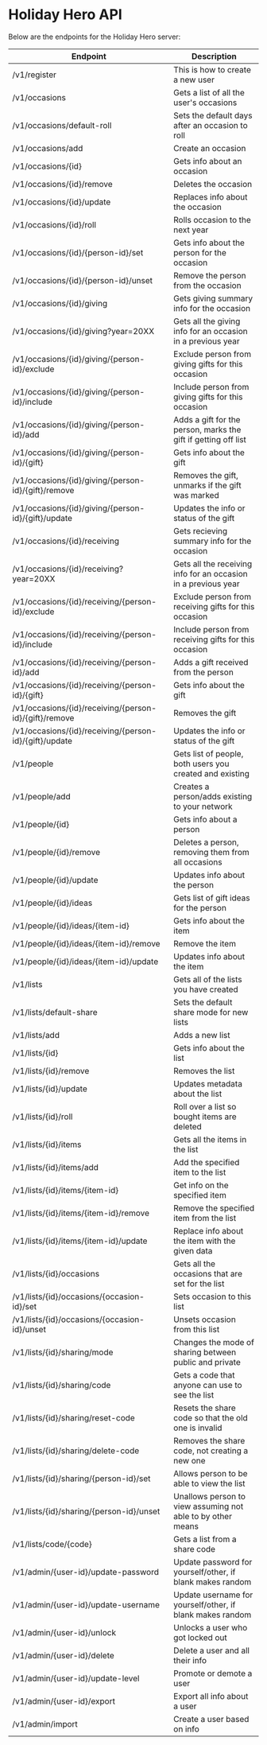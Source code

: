 Holiday Hero API
================

Below are the endpoints for the Holiday Hero server:

| Endpoint                                                  | Description                                                   |
|-----------------------------------------------------------|---------------------------------------------------------------|
| /v1/register                                              | This is how to create a new user                              |
| /v1/occasions                                             | Gets a list of all the user's occasions                       |
| /v1/occasions/default-roll                                | Sets the default days after an occasion to roll               |
| /v1/occasions/add                                         | Create an occasion                                            |
| /v1/occasions/{id}                                        | Gets info about an occasion                                   |
| /v1/occasions/{id}/remove                                 | Deletes the occasion                                          |
| /v1/occasions/{id}/update                                 | Replaces info about the occasion                              |
| /v1/occasions/{id}/roll                                   | Rolls occasion to the next year                               |
| /v1/occasions/{id}/{person-id}/set                        | Gets info about the person for the occasion                   |
| /v1/occasions/{id}/{person-id}/unset                      | Remove the person from the occasion                           |
| /v1/occasions/{id}/giving                                 | Gets giving summary info for the occasion                     |
| /v1/occasions/{id}/giving?year=20XX                       | Gets all the giving info for an occasion in a previous year   |
| /v1/occasions/{id}/giving/{person-id}/exclude             | Exclude person from giving gifts for this occasion            |
| /v1/occasions/{id}/giving/{person-id}/include             | Include person from giving gifts for this occasion            |
| /v1/occasions/{id}/giving/{person-id}/add                 | Adds a gift for the person, marks the gift if getting off list|
| /v1/occasions/{id}/giving/{person-id}/{gift}              | Gets info about the gift                                      |
| /v1/occasions/{id}/giving/{person-id}/{gift}/remove       | Removes the gift, unmarks if the gift was marked              |
| /v1/occasions/{id}/giving/{person-id}/{gift}/update       | Updates the info or status of the gift                        |
| /v1/occasions/{id}/receiving                              | Gets recieving summary info for the occasion                  |
| /v1/occasions/{id}/receiving?year=20XX                    | Gets all the receiving info for an occasion in a previous year|
| /v1/occasions/{id}/receiving/{person-id}/exclude          | Exclude person from receiving gifts for this occasion         |
| /v1/occasions/{id}/receiving/{person-id}/include          | Include person from receiving gifts for this occasion         |
| /v1/occasions/{id}/receiving/{person-id}/add              | Adds a gift received from the person                          |
| /v1/occasions/{id}/receiving/{person-id}/{gift}           | Gets info about the gift                                      |
| /v1/occasions/{id}/receiving/{person-id}/{gift}/remove    | Removes the gift                                              |
| /v1/occasions/{id}/receiving/{person-id}/{gift}/update    | Updates the info or status of the gift                        |
| /v1/people                                                | Gets list of people, both users you created and existing      |
| /v1/people/add                                            | Creates a person/adds existing to your network                |
| /v1/people/{id}                                           | Gets info about a person                                      |
| /v1/people/{id}/remove                                    | Deletes a person, removing them from all occasions            |
| /v1/people/{id}/update                                    | Updates info about the person                                 |
| /v1/people/{id}/ideas                                     | Gets list of gift ideas for the person                        |
| /v1/people/{id}/ideas/{item-id}                           | Gets info about the item                                      |
| /v1/people/{id}/ideas/{item-id}/remove                    | Remove the item                                               |
| /v1/people/{id}/ideas/{item-id}/update                    | Updates info about the item                                   |
| /v1/lists                                                 | Gets all of the lists you have created                        |
| /v1/lists/default-share                                   | Sets the default share mode for new lists                     |
| /v1/lists/add                                             | Adds a new list                                               |
| /v1/lists/{id}                                            | Gets info about the list                                      |
| /v1/lists/{id}/remove                                     | Removes the list                                              |
| /v1/lists/{id}/update                                     | Updates metadata about the list                               |
| /v1/lists/{id}/roll                                       | Roll over a list so bought items are deleted                  |
| /v1/lists/{id}/items                                      | Gets all the items in the list                                |
| /v1/lists/{id}/items/add                                  | Add the specified item to the list                            |
| /v1/lists/{id}/items/{item-id}                            | Get info on the specified item                                |
| /v1/lists/{id}/items/{item-id}/remove                     | Remove the specified item from the list                       |
| /v1/lists/{id}/items/{item-id}/update                     | Replace info about the item with the given data               |
| /v1/lists/{id}/occasions                                  | Gets all the occasions that are set for the list              |
| /v1/lists/{id}/occasions/{occasion-id}/set                | Sets occasion to this list                                    |
| /v1/lists/{id}/occasions/{occasion-id}/unset              | Unsets occasion from this list                                |
| /v1/lists/{id}/sharing/mode                               | Changes the mode of sharing between public and private        |
| /v1/lists/{id}/sharing/code                               | Gets a code that anyone can use to see the list               |
| /v1/lists/{id}/sharing/reset-code                         | Resets the share code so that the old one is invalid          |
| /v1/lists/{id}/sharing/delete-code                        | Removes the share code, not creating a new one                |
| /v1/lists/{id}/sharing/{person-id}/set                    | Allows person to be able to view the list                     |
| /v1/lists/{id}/sharing/{person-id}/unset                  | Unallows person to view assuming not able to by other means   |
| /v1/lists/code/{code}                                     | Gets a list from a share code                                 |
| /v1/admin/{user-id}/update-password                       | Update password for yourself/other, if blank makes random     |
| /v1/admin/{user-id}/update-username                       | Update username for yourself/other, if blank makes random     |
| /v1/admin/{user-id}/unlock                                | Unlocks a user who got locked out                             |
| /v1/admin/{user-id}/delete                                | Delete a user and all their info                              |
| /v1/admin/{user-id}/update-level                          | Promote or demote a user                                      |
| /v1/admin/{user-id}/export                                | Export all info about a user                                  |
| /v1/admin/import                                          | Create a user based on info                                   |

